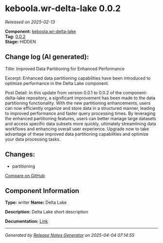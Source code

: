 #  keboola.wr-delta-lake 0.0.2

_Released on 2025-02-13_

**Component:** [keboola.wr-delta-lake](https://github.com/keboola/component-delta-lake)  
**Tag:** [0.0.2](https://github.com/keboola/component-delta-lake/releases/tag/0.0.2)  
**Stage:** HIDDEN


## Change log (AI generated):
Title:
Improved Data Partitioning for Enhanced Performance

Excerpt:
Enhanced data partitioning capabilities have been introduced to optimize performance in the Delta Lake component.

Post Detail:
In this update from version 0.0.1 to 0.0.2 of the component-delta-lake repository, a significant improvement has been made to the data partitioning functionality. With the new partitioning enhancements, users can now efficiently organize and store data in a structured manner, leading to improved performance and faster query processing times. By leveraging the enhanced partitioning features, users can better manage large datasets and access specific data subsets more quickly, ultimately streamlining data workflows and enhancing overall user experience. Upgrade now to take advantage of these improved data partitioning capabilities and optimize your data processing tasks.



## Changes:



- partitioning 



[Compare on GitHub](https://github.com/keboola/component-delta-lake/compare/0.0.1...0.0.2)



## Component Information
**Type:** writer
**Name:** Delta Lake

**Description:** Delta Lake short description


**Documentation:** [Link](https://github.com/keboola/component-delta-lake.git/blob/master/README.md)



---
_Generated by [Release Notes Generator](https://github.com/keboola/release-notes-generator)
on 2025-04-04 07:14:55_
